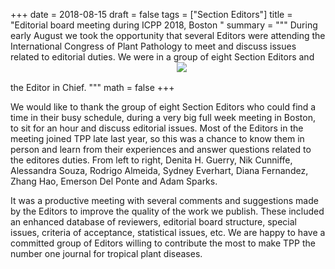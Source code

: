 +++
date = 2018-08-15
draft = false
tags = ["Section Editors"]
title = "Editorial board meeting during ICPP 2018, Boston "
summary = """
During early August we took the opportunity that several Editors were attending the International Congress of Plant Pathology to meet and discuss issues related to editorial duties. We were in a group of eight Section Editors and the Editor in Chief. 
"""
math = false
+++ 
<img src = "/tpp/img/posts/editors-pic-icpp2018.jpg" style = "margin-bottom:30px">

We would like to thank the group of eight Section Editors who could find a time in their busy schedule, during a very big full week meeting in Boston, to sit for an hour and discuss editorial issues. Most of the Editors in the meeting joined TPP late last year, so this was a chance to know them in person and learn from their experiences and answer questions related to the editores duties. From left to right, Denita H. Guerry, Nik Cunniffe, Alessandra Souza, Rodrigo Almeida, Sydney Everhart, Diana Fernandez, Zhang Hao, Emerson Del Ponte and Adam Sparks. 

It was a productive meeting with several comments and suggestions made by the Editors to improve the quality of the work we publish. These included an enhanced database of reviewers, editorial board structure, special issues, criteria of acceptance, statistical issues, etc. We are happy to have a committed group of Editors  willing to contribute the most to make TPP the number one journal for tropical plant diseases.








